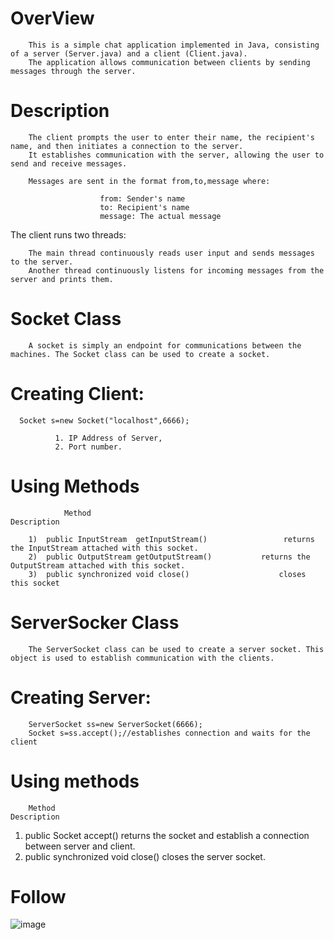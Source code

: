 # OverView

        This is a simple chat application implemented in Java, consisting of a server (Server.java) and a client (Client.java). 
        The application allows communication between clients by sending messages through the server.
# Description

        The client prompts the user to enter their name, the recipient's name, and then initiates a connection to the server.
        It establishes communication with the server, allowing the user to send and receive messages.

        Messages are sent in the format from,to,message where:

                        from: Sender's name
                        to: Recipient's name
                        message: The actual message
The client runs two threads:

        The main thread continuously reads user input and sends messages to the server.
        Another thread continuously listens for incoming messages from the server and prints them.

# Socket Class

        A socket is simply an endpoint for communications between the machines. The Socket class can be used to create a socket.

# Creating Client:

      Socket s=new Socket("localhost",6666);  
      
              1. IP Address of Server,
              2. Port number.


# Using Methods

                Method	                                                    Description
                
        1)  public InputStream  getInputStream()                 returns the InputStream attached with this socket.
        2)  public OutputStream getOutputStream()	        returns the OutputStream attached with this socket.
        3)  public synchronized void close()	                closes this socket


# ServerSocker Class

        The ServerSocket class can be used to create a server socket. This object is used to establish communication with the clients.

# Creating Server:

        ServerSocket ss=new ServerSocket(6666);  
        Socket s=ss.accept();//establishes connection and waits for the client   
               
                
# Using methods

        Method                           	                        Description

1) public Socket accept()	                returns the socket and establish a connection between server and client.
2) public synchronized void close()	        closes the server socket.

# Follow
![image](https://github.com/AnushaChandran15/ChatingApplication/assets/148624590/9b697995-231c-463e-9eb2-cf52ab23c2c8)
 


    


